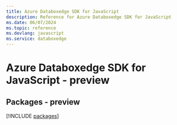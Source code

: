 ```yaml
---
title: Azure Databoxedge SDK for JavaScript
description: Reference for Azure Databoxedge SDK for JavaScript
ms.date: 06/07/2024
ms.topic: reference
ms.devlang: javascript
ms.service: databoxedge
---
```

# Azure Databoxedge SDK for JavaScript - preview
## Packages - preview
[!INCLUDE [packages](databoxedge-index.md)]